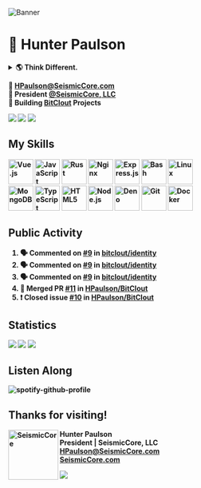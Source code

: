 ![Banner](https://user-images.githubusercontent.com/47159695/112228380-9b1d9900-8c07-11eb-90b8-8280a6a8fa88.png)

# 👋 Hunter Paulson  
<details>
<summary> <b>🌎 Think Different.<b></summary>
<br>
<a href="http://www.youtube.com/watch?v=cpzvwkR1RYU"><img src="https://cdn.seismiccore.com/TGO.jpg"></a>
</details>

📧 **[HPaulson@SeismicCore.com](mailto:hpaulson@SeismicCore.com)**  
💼 President **[@SeismicCore, LLC](https://github.com/SeismicCore)**  
🤝 Building [BitClout](https://bitclout.com) Projects  

<p align="left">
  <img src="https://img.shields.io/badge/Machine-Ubuntu%2020.10-informational?style=flat&logo=linux&style=for-the-badge" />
  <img src="https://img.shields.io/badge/Editor-VSCode-informational?style=flat&logo=visual-studio-code&style=for-the-badge&logoColor=blue" />
  <img src="https://komarev.com/ghpvc/?username=hpaulson&label=Visitors&style=flat" />
</p>

## My Skills
<div align="left">  
<img src="https://profilinator.rishav.dev/skills-assets/vuejs-original-wordmark.svg" alt="Vue.js" height="50" />  
<img src="https://profilinator.rishav.dev/skills-assets/javascript-original.svg" alt="JavaScript" height="50" />  
<img src="https://profilinator.rishav.dev/skills-assets/rust-plain.svg" alt="Rust" height="50" />  
<img src="https://profilinator.rishav.dev/skills-assets/nginx-original.svg" alt="Nginx" height="50" />  
<img src="https://profilinator.rishav.dev/skills-assets/express-original-wordmark.svg" alt="Express.js" height="50" />  
<img src="https://profilinator.rishav.dev/skills-assets/gnu_bash-icon.svg" alt="Bash" height="50" />  
<img src="https://profilinator.rishav.dev/skills-assets/linux-original.svg" alt="Linux" height="50" />  
<br>
<img src="https://profilinator.rishav.dev/skills-assets/mongodb-original-wordmark.svg" alt="MongoDB" height="50" />  
<img src="https://profilinator.rishav.dev/skills-assets/typescript-original.svg" alt="TypeScript" height="50" />  
<img src="https://profilinator.rishav.dev/skills-assets/html5-original-wordmark.svg" alt="HTML5" height="50" />  
<img src="https://profilinator.rishav.dev/skills-assets/nodejs-original-wordmark.svg" alt="Node.js" height="50" />  
<img src="https://profilinator.rishav.dev/skills-assets/deno.svg" alt="Deno" height="50" />  
<img src="https://profilinator.rishav.dev/skills-assets/git-scm-icon.svg" alt="Git" height="50" />  
<img src="https://profilinator.rishav.dev/skills-assets/docker-original-wordmark.svg" alt="Docker" height="50" />  
</div>



</td></tr></table> 


## Public Activity
<!--START_SECTION:activity-->
1. 🗣 Commented on [#9](https://github.com/bitclout/identity/issues/9) in [bitclout/identity](https://github.com/bitclout/identity)
2. 🗣 Commented on [#9](https://github.com/bitclout/identity/issues/9) in [bitclout/identity](https://github.com/bitclout/identity)
3. 🗣 Commented on [#9](https://github.com/bitclout/identity/issues/9) in [bitclout/identity](https://github.com/bitclout/identity)
4. 🎉 Merged PR [#11](https://github.com/HPaulson/BitClout/pull/11) in [HPaulson/BitClout](https://github.com/HPaulson/BitClout)
5. ❗️ Closed issue [#10](https://github.com/HPaulson/BitClout/issues/10) in [HPaulson/BitClout](https://github.com/HPaulson/BitClout)
<!--END_SECTION:activity-->

## Statistics
![](https://github-readme-stats.vercel.app/api?username=HPaulson&show_icons=true&count_private=true&hide_border=true?count_private=true&show_border=false&include_all_commits=true&theme=tokyonight)
![](https://api.hpaulson.smc.wtf/api/wakatime/?username=HPaulson&layout=compact&hide_border=true&theme=tokyonight)
![](https://github-readme-streak-stats.herokuapp.com/?user=hpaulson&theme=tokyonight&hide_border=true)


## Listen Along
![spotify-github-profile](https://spotify-github-profile.vercel.app/api/view?uid=ys0l6wuhmcwstj71cegoht8qy&cover_image=false&theme=default)

## Thanks for visiting!
<img align="left" height="100px" width="100px" src="https://user-images.githubusercontent.com/47159695/112367221-07ec6e00-8cb0-11eb-8fa5-65696f10fac4.png" alt="SeismicCore" height="55" /> **Hunter Paulson**  
**President | SeismicCore, LLC**  
[**HPaulson@SeismicCore.com**](mailto:HPaulson@SeismicCore.com)  
[**SeismicCore.com**](https://SeismicCore.com)  

![](https://hit.yhype.me/github/profile?user_id=47159695)
